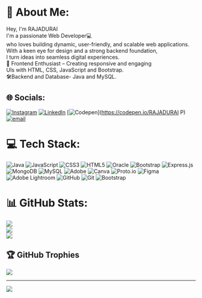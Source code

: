 # 💫 About Me:
Hey, I'm RAJADURAI<br>I'm a passionate Web Developer💻<br> who loves building dynamic, user-friendly, and scalable web applications.<br> With a keen eye for design and a strong backend foundation, <br>I turn ideas into seamless digital experiences.<br>🎨 Frontend Enthusiast – Creating responsive and engaging<br> UIs with HTML, CSS, JavaScript and Bootstrap.<br>🛠️Backend and Database- Java and MySQL.<br>


## 🌐 Socials:
[![Instagram](https://img.shields.io/badge/Instagram-%23E4405F.svg?logo=Instagram&logoColor=white)](https://instagram.com/rajadurai.__) [![LinkedIn](https://img.shields.io/badge/LinkedIn-%230077B5.svg?logo=linkedin&logoColor=white)](https://www.linkedin.com/in/rajadurai-p-888670267 ) [![Codepen](https://img.shields.io/badge/Codepen-000000?logo=codepen&logoColor=white)](https://codepen.io/RAJADURAI P) [![email](https://img.shields.io/badge/Email-D14836?logo=gmail&logoColor=white)](mailto:rajadurai060304@gmail.com) 

# 💻 Tech Stack:
![Java](https://img.shields.io/badge/java-%23ED8B00.svg?style=for-the-badge&logo=openjdk&logoColor=white) ![JavaScript](https://img.shields.io/badge/javascript-%23323330.svg?style=for-the-badge&logo=javascript&logoColor=%23F7DF1E) ![CSS3](https://img.shields.io/badge/css3-%231572B6.svg?style=for-the-badge&logo=css3&logoColor=white) ![HTML5](https://img.shields.io/badge/html5-%23E34F26.svg?style=for-the-badge&logo=html5&logoColor=white) ![Oracle](https://img.shields.io/badge/Oracle-F80000?style=for-the-badge&logo=oracle&logoColor=white) ![Bootstrap](https://img.shields.io/badge/bootstrap-%238511FA.svg?style=for-the-badge&logo=bootstrap&logoColor=white) ![Express.js](https://img.shields.io/badge/express.js-%23404d59.svg?style=for-the-badge&logo=express&logoColor=%2361DAFB) ![MongoDB](https://img.shields.io/badge/MongoDB-%234ea94b.svg?style=for-the-badge&logo=mongodb&logoColor=white) ![MySQL](https://img.shields.io/badge/mysql-4479A1.svg?style=for-the-badge&logo=mysql&logoColor=white) ![Adobe](https://img.shields.io/badge/adobe-%23FF0000.svg?style=for-the-badge&logo=adobe&logoColor=white) ![Canva](https://img.shields.io/badge/Canva-%2300C4CC.svg?style=for-the-badge&logo=Canva&logoColor=white) ![Proto.io](https://img.shields.io/badge/Proto.io-161637?style=for-the-badge&logo=proto.io&logoColor=00e5ff) ![Figma](https://img.shields.io/badge/figma-%23F24E1E.svg?style=for-the-badge&logo=figma&logoColor=white) ![Adobe Lightroom](https://img.shields.io/badge/Adobe%20Lightroom-31A8FF.svg?style=for-the-badge&logo=Adobe%20Lightroom&logoColor=white) ![GitHub](https://img.shields.io/badge/github-%23121011.svg?style=for-the-badge&logo=github&logoColor=white) ![Git](https://img.shields.io/badge/git-%23F05033.svg?style=for-the-badge&logo=git&logoColor=white) ![Bootstrap](https://img.shields.io/badge/bootstrap-%238511FA.svg?style=for-the-badge&logo=bootstrap&logoColor=white)
# 📊 GitHub Stats:
![](https://github-readme-stats.vercel.app/api?username=Rajadurai&theme=dark&hide_border=false&include_all_commits=true&count_private=false)<br/>
![](https://nirzak-streak-stats.vercel.app/?user=Rajadurai&theme=dark&hide_border=false)<br/>
![](https://github-readme-stats.vercel.app/api/top-langs/?username=Rajadurai&theme=dark&hide_border=false&include_all_commits=true&count_private=false&layout=compact)

## 🏆 GitHub Trophies
![](https://github-profile-trophy.vercel.app/?username=Rajadurai&theme=cobalt&no-frame=false&no-bg=false&margin-w=4)

---
[![](https://visitcount.itsvg.in/api?id=Rajadurai&icon=0&color=0)](https://visitcount.itsvg.in)

<!-- Proudly created with GPRM ( https://gprm.itsvg.in ) -->
